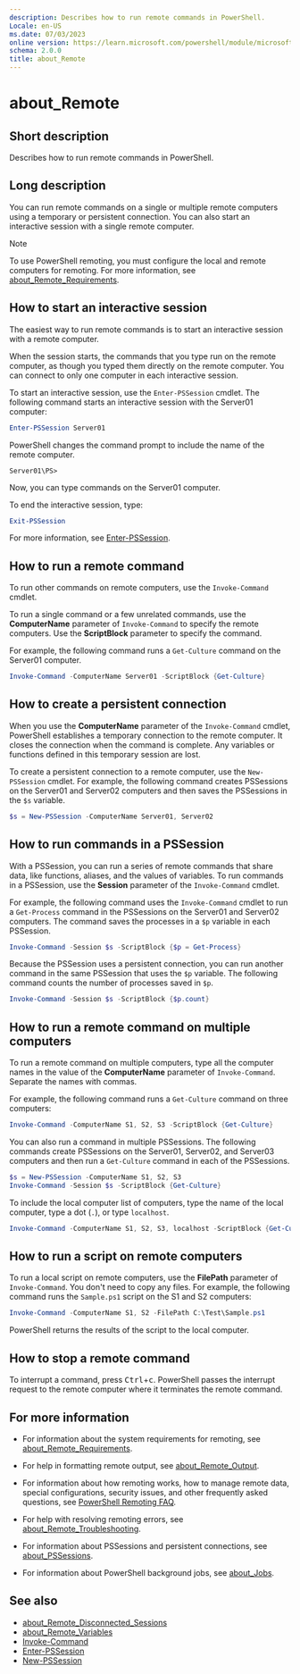 ```yaml
---
description: Describes how to run remote commands in PowerShell.
Locale: en-US
ms.date: 07/03/2023
online version: https://learn.microsoft.com/powershell/module/microsoft.powershell.core/about/about_remote?view=powershell-7.5&WT.mc_id=ps-gethelp
schema: 2.0.0
title: about_Remote
---
```

# about_Remote

## Short description
Describes how to run remote commands in PowerShell.

## Long description

You can run remote commands on a single or multiple remote computers using a
temporary or persistent connection. You can also start an interactive session
with a single remote computer.

> [!NOTE]
> To use PowerShell remoting, you must configure the local and remote computers
> for remoting. For more information, see [about_Remote_Requirements][06].

## How to start an interactive session

The easiest way to run remote commands is to start an interactive session with
a remote computer.

When the session starts, the commands that you type run on the remote computer,
as though you typed them directly on the remote computer. You can connect to
only one computer in each interactive session.

To start an interactive session, use the `Enter-PSSession` cmdlet. The
following command starts an interactive session with the Server01 computer:

```powershell
Enter-PSSession Server01
```

PowerShell changes the command prompt to include the name of the remote
computer.

```
Server01\PS>
```

Now, you can type commands on the Server01 computer.

To end the interactive session, type:

```powershell
Exit-PSSession
```

For more information, see [Enter-PSSession][09].

## How to run a remote command

To run other commands on remote computers, use the `Invoke-Command` cmdlet.

To run a single command or a few unrelated commands, use the **ComputerName**
parameter of `Invoke-Command` to specify the remote computers. Use the
**ScriptBlock** parameter to specify the command.

For example, the following command runs a `Get-Culture` command on the Server01
computer.

```powershell
Invoke-Command -ComputerName Server01 -ScriptBlock {Get-Culture}
```

## How to create a persistent connection

When you use the **ComputerName** parameter of the `Invoke-Command` cmdlet,
PowerShell establishes a temporary connection to the remote computer. It closes
the connection when the command is complete. Any variables or functions defined
in this temporary session are lost.

To create a persistent connection to a remote computer, use the `New-PSSession`
cmdlet. For example, the following command creates PSSessions on the Server01
and Server02 computers and then saves the PSSessions in the `$s` variable.

```powershell
$s = New-PSSession -ComputerName Server01, Server02
```

## How to run commands in a PSSession

With a PSSession, you can run a series of remote commands that share data, like
functions, aliases, and the values of variables. To run commands in a
PSSession, use the **Session** parameter of the `Invoke-Command` cmdlet.

For example, the following command uses the `Invoke-Command` cmdlet to run a
`Get-Process` command in the PSSessions on the Server01 and Server02 computers.
The command saves the processes in a `$p` variable in each PSSession.

```powershell
Invoke-Command -Session $s -ScriptBlock {$p = Get-Process}
```

Because the PSSession uses a persistent connection, you can run another command
in the same PSSession that uses the `$p` variable. The following command counts
the number of processes saved in `$p`.

```powershell
Invoke-Command -Session $s -ScriptBlock {$p.count}
```

## How to run a remote command on multiple computers

To run a remote command on multiple computers, type all the computer names in
the value of the **ComputerName** parameter of `Invoke-Command`. Separate the
names with commas.

For example, the following command runs a `Get-Culture` command on three
computers:

```powershell
Invoke-Command -ComputerName S1, S2, S3 -ScriptBlock {Get-Culture}
```

You can also run a command in multiple PSSessions. The following commands
create PSSessions on the Server01, Server02, and Server03 computers and then
run a `Get-Culture` command in each of the PSSessions.

```powershell
$s = New-PSSession -ComputerName S1, S2, S3
Invoke-Command -Session $s -ScriptBlock {Get-Culture}
```

To include the local computer list of computers, type the name of the local
computer, type a dot (`.`), or type `localhost`.

```powershell
Invoke-Command -ComputerName S1, S2, S3, localhost -ScriptBlock {Get-Culture}
```

## How to run a script on remote computers

To run a local script on remote computers, use the **FilePath** parameter of
`Invoke-Command`. You don't need to copy any files. For example, the following
command runs the `Sample.ps1` script on the S1 and S2 computers:

```powershell
Invoke-Command -ComputerName S1, S2 -FilePath C:\Test\Sample.ps1
```

PowerShell returns the results of the script to the local computer.

## How to stop a remote command

To interrupt a command, press <kbd>Ctrl</kbd>+<kbd>c</kbd>. PowerShell passes
the interrupt request to the remote computer where it terminates the remote
command.

## For more information

- For information about the system requirements for remoting, see
  [about_Remote_Requirements][06].

- For help in formatting remote output, see [about_Remote_Output][05].

- For information about how remoting works, how to manage remote data, special
  configurations, security issues, and other frequently asked questions, see
  [PowerShell Remoting FAQ][01].

- For help with resolving remoting errors, see
  [about_Remote_Troubleshooting][07].

- For information about PSSessions and persistent connections, see
  [about_PSSessions][03].

- For information about PowerShell background jobs, see [about_Jobs][02].

## See also

- [about_Remote_Disconnected_Sessions][04]
- [about_Remote_Variables][08]
- [Invoke-Command][10]
- [Enter-PSSession][09]
- [New-PSSession][11]

<!-- link references -->
[01]: /powershell/scripting/learn/remoting/powershell-remoting-faq
[02]: about_Jobs.md
[03]: about_PSSessions.md
[04]: about_Remote_Disconnected_Sessions.md
[05]: about_Remote_Output.md
[06]: about_Remote_Requirements.md
[07]: about_Remote_Troubleshooting.md
[08]: about_Remote_Variables.md
[09]: xref:Microsoft.PowerShell.Core.Enter-PSSession
[10]: xref:Microsoft.PowerShell.Core.Invoke-Command
[11]: xref:Microsoft.PowerShell.Core.New-PSSession
